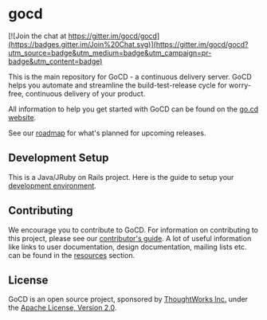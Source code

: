 # gocd

[![Join the chat at https://gitter.im/gocd/gocd](https://badges.gitter.im/Join%20Chat.svg)](https://gitter.im/gocd/gocd?utm_source=badge&utm_medium=badge&utm_campaign=pr-badge&utm_content=badge)

This is the main repository for GoCD - a continuous delivery server. GoCD helps you automate and streamline the build-test-release cycle for worry-free, continuous delivery of your product.

All information to help you get started with GoCD can be found on the [go.cd website](https://www.go.cd).

See our [roadmap](https://www.go.cd/roadmap/) for what's planned for upcoming releases.

## Development Setup

This is a Java/JRuby on Rails project. Here is the guide to setup your [development environment](https://developer.go.cd/current/2/2.1.html).

## Contributing

We encourage you to contribute to GoCD. For information on contributing to this project, please see our [contributor's guide](https://www.go.cd/contribute).
A lot of useful information like links to user documentation, design documentation, mailing lists etc. can be found in the [resources](https://www.go.cd/community/resources.html) section.

## License

GoCD is an open source project, sponsored by [ThoughtWorks Inc.](https://www.thoughtworks.com) under the [Apache License, Version 2.0](https://www.apache.org/licenses/LICENSE-2.0).
